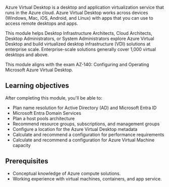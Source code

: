 Azure Virtual Desktop is a desktop and application virtualization service that runs in the Azure cloud. Azure Virtual Desktop works across devices (Windows, Mac, iOS, Android, and Linux) with apps that you can use to access remote desktops and apps.

This module helps Desktop Infrastructure Architects, Cloud Architects, Desktop Administrators, or System Administrators explore Azure Virtual Desktop and build virtualized desktop infrastructure (VDI) solutions at enterprise scale. Enterprise-scale solutions generally cover 1,000 virtual desktops and above.

This module aligns with the exam AZ-140: Configuring and Operating Microsoft Azure Virtual Desktop.

## Learning objectives

After completing this module, you'll be able to:

 -  Plan name resolution for Active Directory (AD) and Microsoft Entra ID
 -  Microsoft Entra Domain Services
 -  Plan a host pools architecture
 -  Recommend resource groups, subscriptions, and management groups
 -  Configure a location for the Azure Virtual Desktop metadata
 -  Calculate and recommend a configuration for performance requirements
 -  Calculate and recommend a configuration for Azure Virtual Machine capacity

## Prerequisites

 -  Conceptual knowledge of Azure compute solutions.
 -  Working experience with virtual machines, containers, and app service.
